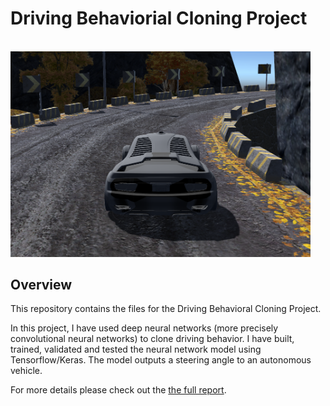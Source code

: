 # Driving Behaviorial Cloning Project
<br>
<img src="Model Data/car_img.png" width="480" alt="Combined Image" />

Overview
---
This repository contains the files for the Driving Behavioral Cloning Project.

In this project, I have used deep neural networks (more precisely convolutional neural networks) to clone driving behavior. I have built, trained, validated and tested the neural network model using Tensorflow/Keras. The model outputs a steering angle to an autonomous vehicle.

For more details please check out the [the full report](https://github.com/wafarag/Driving-Behavioral-Cloning/blob/master/P3%20Behavioral%20Cloning%20Project%20Report%20ver%202.0.pdf). 
